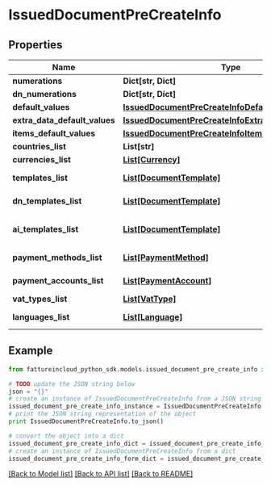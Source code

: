 # IssuedDocumentPreCreateInfo


## Properties
Name | Type | Description | Notes
------------ | ------------- | ------------- | -------------
**numerations** | **Dict[str, Dict]** |  | [optional] 
**dn_numerations** | **Dict[str, Dict]** |  | [optional] 
**default_values** | [**IssuedDocumentPreCreateInfoDefaultValues**](IssuedDocumentPreCreateInfoDefaultValues.md) |  | [optional] 
**extra_data_default_values** | [**IssuedDocumentPreCreateInfoExtraDataDefaultValues**](IssuedDocumentPreCreateInfoExtraDataDefaultValues.md) |  | [optional] 
**items_default_values** | [**IssuedDocumentPreCreateInfoItemsDefaultValues**](IssuedDocumentPreCreateInfoItemsDefaultValues.md) |  | [optional] 
**countries_list** | **List[str]** | Countries list. | [optional] 
**currencies_list** | [**List[Currency]**](Currency.md) | Currencies list. | [optional] 
**templates_list** | [**List[DocumentTemplate]**](DocumentTemplate.md) | Document templates list. | [optional] 
**dn_templates_list** | [**List[DocumentTemplate]**](DocumentTemplate.md) | Delivery note templates list. | [optional] 
**ai_templates_list** | [**List[DocumentTemplate]**](DocumentTemplate.md) | Accompanying invoice templates list. | [optional] 
**payment_methods_list** | [**List[PaymentMethod]**](PaymentMethod.md) | Payment methods list. | [optional] 
**payment_accounts_list** | [**List[PaymentAccount]**](PaymentAccount.md) | Payment accounts list. | [optional] 
**vat_types_list** | [**List[VatType]**](VatType.md) | Vat types list. | [optional] 
**languages_list** | [**List[Language]**](Language.md) | Languages list. | [optional] 

## Example

```python
from fattureincloud_python_sdk.models.issued_document_pre_create_info import IssuedDocumentPreCreateInfo

# TODO update the JSON string below
json = "{}"
# create an instance of IssuedDocumentPreCreateInfo from a JSON string
issued_document_pre_create_info_instance = IssuedDocumentPreCreateInfo.from_json(json)
# print the JSON string representation of the object
print IssuedDocumentPreCreateInfo.to_json()

# convert the object into a dict
issued_document_pre_create_info_dict = issued_document_pre_create_info_instance.to_dict()
# create an instance of IssuedDocumentPreCreateInfo from a dict
issued_document_pre_create_info_form_dict = issued_document_pre_create_info.from_dict(issued_document_pre_create_info_dict)
```
[[Back to Model list]](../README.md#documentation-for-models) [[Back to API list]](../README.md#documentation-for-api-endpoints) [[Back to README]](../README.md)


